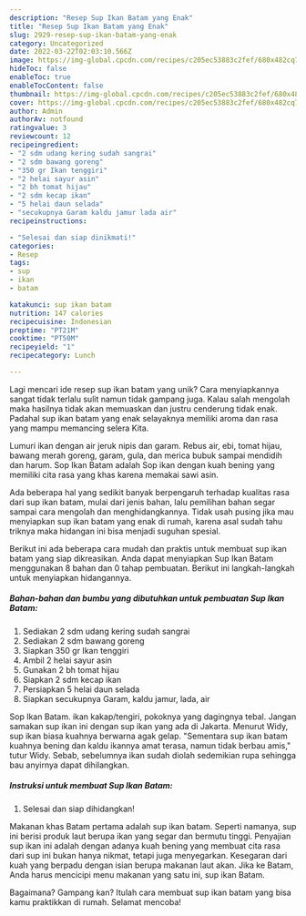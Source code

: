 ```yaml
---
description: "Resep Sup Ikan Batam yang Enak"
title: "Resep Sup Ikan Batam yang Enak"
slug: 2929-resep-sup-ikan-batam-yang-enak
category: Uncategorized
date: 2022-03-22T02:03:10.566Z
image: https://img-global.cpcdn.com/recipes/c205ec53883c2fef/680x482cq70/sup-ikan-batam-foto-resep-utama.jpg
hideToc: false
enableToc: true
enableTocContent: false
thumbnail: https://img-global.cpcdn.com/recipes/c205ec53883c2fef/680x482cq70/sup-ikan-batam-foto-resep-utama.jpg
cover: https://img-global.cpcdn.com/recipes/c205ec53883c2fef/680x482cq70/sup-ikan-batam-foto-resep-utama.jpg
author: Admin
authorAv: notfound
ratingvalue: 3
reviewcount: 12
recipeingredient:
- "2 sdm udang kering sudah sangrai"
- "2 sdm bawang goreng"
- "350 gr Ikan tenggiri"
- "2 helai sayur asin"
- "2 bh tomat hijau"
- "2 sdm kecap ikan"
- "5 helai daun selada"
- "secukupnya Garam kaldu jamur lada air"
recipeinstructions:

- "Selesai dan siap dinikmati!"
categories:
- Resep
tags:
- sup
- ikan
- batam

katakunci: sup ikan batam 
nutrition: 147 calories
recipecuisine: Indonesian
preptime: "PT21M"
cooktime: "PT50M"
recipeyield: "1"
recipecategory: Lunch

---
```





Lagi mencari ide resep sup ikan batam yang unik? Cara menyiapkannya sangat tidak terlalu sulit namun tidak gampang juga. Kalau salah mengolah maka hasilnya tidak akan memuaskan dan justru cenderung tidak enak. Padahal sup ikan batam yang enak selayaknya memiliki aroma dan rasa yang mampu memancing selera Kita.





Lumuri ikan dengan air jeruk nipis dan garam. Rebus air, ebi, tomat hijau, bawang merah goreng, garam, gula, dan merica bubuk sampai mendidih dan harum. Sop Ikan Batam adalah Sop ikan dengan kuah bening yang memiliki cita rasa yang khas karena memakai sawi asin.

Ada beberapa hal yang sedikit banyak berpengaruh terhadap kualitas rasa dari sup ikan batam, mulai dari jenis bahan, lalu pemilihan bahan segar sampai cara mengolah dan menghidangkannya. Tidak usah pusing jika mau menyiapkan sup ikan batam yang enak di rumah, karena asal sudah tahu triknya maka hidangan ini bisa menjadi suguhan spesial.






Berikut ini ada beberapa cara mudah dan praktis untuk membuat sup ikan batam yang siap dikreasikan. Anda dapat menyiapkan Sup Ikan Batam menggunakan 8 bahan dan 0 tahap pembuatan. Berikut ini langkah-langkah untuk menyiapkan hidangannya.

<!--inarticleads1-->

##### Bahan-bahan dan bumbu yang dibutuhkan untuk pembuatan Sup Ikan Batam:

1. Sediakan 2 sdm udang kering sudah sangrai
1. Sediakan 2 sdm bawang goreng
1. Siapkan 350 gr Ikan tenggiri
1. Ambil 2 helai sayur asin
1. Gunakan 2 bh tomat hijau
1. Siapkan 2 sdm kecap ikan
1. Persiapkan 5 helai daun selada
1. Siapkan secukupnya Garam, kaldu jamur, lada, air


Sop Ikan Batam. ikan kakap/tengiri, pokoknya yang dagingnya tebal. Jangan samakan sup ikan ini dengan sup ikan yang ada di Jakarta. Menurut Widy, sup ikan biasa kuahnya berwarna agak gelap. &#34;Sementara sup ikan batam kuahnya bening dan kaldu ikannya amat terasa, namun tidak berbau amis,&#34; tutur Widy. Sebab, sebelumnya ikan sudah diolah sedemikian rupa sehingga bau anyirnya dapat dihilangkan. 

<!--inarticleads2-->

##### Instruksi untuk membuat Sup Ikan Batam:


1. Selesai dan siap dihidangkan!

Makanan khas Batam pertama adalah sup ikan batam. Seperti namanya, sup ini berisi produk laut berupa ikan yang segar dan bermutu tinggi. Penyajian sup ikan ini adalah dengan adanya kuah bening yang membuat cita rasa dari sup ini bukan hanya nikmat, tetapi juga menyegarkan. Kesegaran dari kuah yang berpadu dengan isian berupa makanan laut akan. Jika ke Batam, Anda harus mencicipi menu makanan yang satu ini, sup ikan Batam. 

Bagaimana? Gampang kan? Itulah cara membuat sup ikan batam yang bisa kamu praktikkan di rumah. Selamat mencoba!
